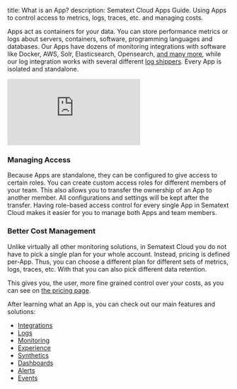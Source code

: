 title: What is an App?
description: Sematext Cloud Apps Guide. Using Apps to control access to metrics, logs, traces, etc. and managing costs.

Apps act as containers for your data. You can store performance
metrics or logs about servers, containers, software, programming
languages and databases. Our Apps have dozens of monitoring
integrations with software like Docker, AWS, Solr, Elasticsearch, Opensearch, [and
many more](/docs/integration/), while our log
integration works with several different [log
shippers](/docs/integration/#log-shippers). Every
App is isolated and standalone.

<div class="video_container">
<iframe src="https://www.youtube.com/embed/cTFpbnlHMsI" 
frameborder="0" allow="autoplay; encrypted-media" 
allowfullscreen class="video"></iframe>
</div>

### Managing Access

Because Apps are standalone, they can be configured to give access to
certain roles. You can create custom access roles for different
members of your team. This also allows you to transfer the ownership
of an App to another member. All configurations and settings will be
kept after the transfer. Having role-based access control for every
single App in Sematext Cloud makes it easier for you to manage both
Apps and team members.

### Better Cost Management

Unlike virtually all other monitoring solutions, in Sematext Cloud you
do not have to pick a single plan for your whole account.  Instead,
pricing is defined per-App.  Thus, you can choose a different plan 
for different sets of metrics, logs, traces, etc.  With that you can
also pick different data retention.

This gives you, the user, more fine grained control over your costs,
as you can see on [the pricing page](https://sematext.com/pricing/).


After learning what an App is, you can check out our main features and solutions:

- [Integrations](/docs/guide/integrations-guide/)
- [Logs](/docs/logs/)
- [Monitoring](/docs/monitoring/)
- [Experience](/docs/experience/)
- [Synthetics](/docs/synthetics/)
- [Dashboards](/docs/dashboards/)
- [Alerts](/docs/guide/alerts-guide/)
- [Events](/docs/guide/events-guide/)
